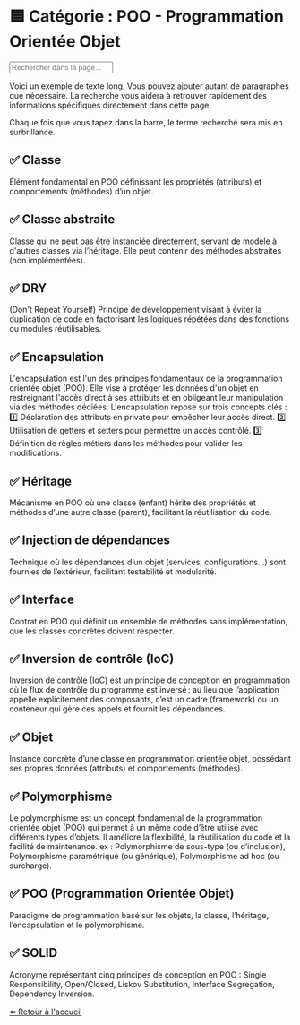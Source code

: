 # 🟦 Catégorie : POO - Programmation Orientée Objet

<html lang="fr">
<head>
  <meta charset="UTF-8">
  <title>Recherche dans la page</title>
  <script src="https://cdnjs.cloudflare.com/ajax/libs/mark.js/8.11.1/mark.min.js"></script>
  <style>
    mark {
      background: yellow;
      padding: 0;
    }
  </style>
</head>
<body>
  <input type="text" id="search" placeholder="Rechercher dans la page..." />

  <div id="content">
    <p>Voici un exemple de texte long. Vous pouvez ajouter autant de paragraphes que nécessaire. La recherche vous aidera à retrouver rapidement des informations spécifiques directement dans cette page.</p>
    <p>Chaque fois que vous tapez dans la barre, le terme recherché sera mis en surbrillance.</p>
  </div>
  <script>
    const context = document.querySelector("#content");
    const markInstance = new Mark(context);
    document.getElementById("search").addEventListener("input", function() {
      const keyword = this.value;
      markInstance.unmark({
        done: function() {
          if (keyword) {
            markInstance.mark(keyword);
          }
        }
      });
    });
  </script>
  <script src="https://cdnjs.cloudflare.com/ajax/libs/mark.js/8.11.1/mark.min.js"></script>

</body>
</html>

## ✅ Classe

Élément fondamental en POO définissant les propriétés (attributs) et comportements (méthodes) d’un objet.

## ✅ Classe abstraite

Classe qui ne peut pas être instanciée directement, servant de modèle à d'autres classes via l’héritage. Elle peut contenir des méthodes abstraites (non implémentées).

## ✅ DRY

(Don't Repeat Yourself) Principe de développement visant à éviter la duplication de code en factorisant les logiques répétées dans des fonctions ou modules réutilisables.

## ✅ Encapsulation

L'encapsulation est l'un des principes fondamentaux de la programmation orientée objet (POO). Elle vise à protéger les données d'un objet en restreignant l'accès direct à ses attributs et en obligeant leur manipulation via des méthodes dédiées. L'encapsulation repose sur trois concepts clés : 1️⃣ Déclaration des attributs en private pour empêcher leur accès direct. 2️⃣ Utilisation de getters et setters pour permettre un accès contrôlé. 3️⃣ Définition de règles métiers dans les méthodes pour valider les modifications.

## ✅ Héritage

Mécanisme en POO où une classe (enfant) hérite des propriétés et méthodes d’une autre classe (parent), facilitant la réutilisation du code.

## ✅ Injection de dépendances

Technique où les dépendances d’un objet (services, configurations...) sont fournies de l’extérieur, facilitant testabilité et modularité.

## ✅ Interface

Contrat en POO qui définit un ensemble de méthodes sans implémentation, que les classes concrètes doivent respecter.

## ✅ Inversion de contrôle (IoC)

Inversion de contrôle (IoC) est un principe de conception en programmation où le flux de contrôle du programme est inversé : au lieu que l’application appelle explicitement des composants, c’est un cadre (framework) ou un conteneur qui gère ces appels et fournit les dépendances.

## ✅ Objet

Instance concrète d’une classe en programmation orientée objet, possédant ses propres données (attributs) et comportements (méthodes).

## ✅ Polymorphisme

Le polymorphisme est un concept fondamental de la programmation orientée objet (POO) qui permet à un même code d’être utilisé avec différents types d’objets. Il améliore la flexibilité, la réutilisation du code et la facilité de maintenance. ex : Polymorphisme de sous-type (ou d’inclusion), Polymorphisme paramétrique (ou générique), Polymorphisme ad hoc (ou surcharge).

## ✅ POO (Programmation Orientée Objet)

Paradigme de programmation basé sur les objets, la classe, l’héritage, l’encapsulation et le polymorphisme.

## ✅ SOLID

Acronyme représentant cinq principes de conception en POO : Single Responsibility, Open/Closed, Liskov Substitution, Interface Segregation, Dependency Inversion.

[⬅️ Retour à l'accueil](../index.md)